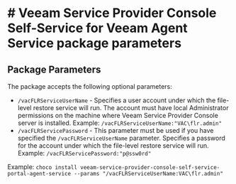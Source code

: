 # # Veeam Service Provider Console Self-Service for Veeam Agent Service package parameters

## Package Parameters

The package accepts the following optional parameters:

* `/vacFLRServiceUserName` - Specifies a user account under which the file-level restore service will run. The account must have local Administrator permissions on the machine where Veeam Service Provider Console server is installed. Example: `/vacFLRServiceUserName:"VAC\flr.admin"`
* `/vacFLRServicePassword` - This parameter must be used if you have specified the `/vacFLRServiceUserName` parameter. Specifies a password for the account under which the file-level restore service will run. Example: `/vacFLRServicePassword:"p@ssw0rd"`

Example: `choco install veeam-service-provider-console-self-service-portal-agent-service --params "/vacFLRServiceUserName:VAC\flr.admin"`
